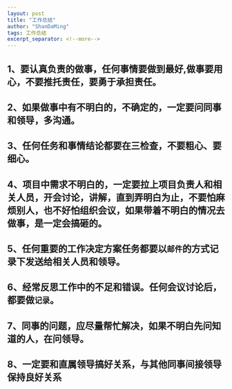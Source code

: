 ```yaml
---
layout: post
title: "工作总结"
author: "ShanDaMing"
tags: 工作总结
excerpt_separator: <!--more-->
---
```


## 1、要认真负责的做事，任何事情要做到最好,做事要用心，不要推托责任，要勇于承担责任。<!--more-->

## 2、如果做事中有不明白的，不确定的，一定要问同事和领导，多沟通。

## 3、任何任务和事情结论都要在三检查，不要粗心、要细心。

## 4、项目中需求不明白的，一定要拉上项目负责人和相关人员，开会讨论，讲解，直到弄明白为止，不要怕麻烦别人，也不好怕组织会议，如果带着不明白的情况去做事，是一定会搞砸的。

## 5、任何重要的工作决定方案任务都要以`邮件`的方式记录下发送给相关人员和领导。

## 6、经常反思工作中的不足和错误。任何会议讨论后，都要做`记录`。

## 7、同事的问题，应尽量帮忙解决，如果不明白先问知道的人，在问领导。

## 8、一定要和直属领导搞好关系，与其他同事间接领导保持良好关系
